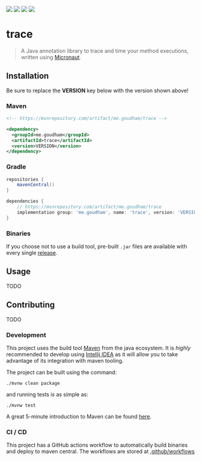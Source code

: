 <a href="https://github.com/sgoudham/java/stargazers"><img src="https://img.shields.io/github/stars/sgoudham/trace?colorA=363a4f&colorB=b7bdf8&style=for-the-badge"></a>
<a href="https://github.com/sgoudham/java/issues"><img src="https://img.shields.io/github/issues/sgoudham/trace?colorA=363a4f&colorB=f5a97f&style=for-the-badge"></a>
<a href="https://github.com/sgoudham/java/contributors"><img src="https://img.shields.io/github/contributors/sgoudham/trace?colorA=363a4f&colorB=a6da95&style=for-the-badge"></a>
<a href="https://search.maven.org/artifact/me.goudham/trace"><img src="https://img.shields.io/maven-central/v/me.goudham/trace?colorA=363a4f&colorB=a6da95&style=for-the-badge"></a>

# trace

> A Java annotation library to trace and time your method executions, written using [Micronaut](https://micronaut.io/).

## Installation

Be sure to replace the **VERSION** key below with the version shown above!

### Maven

```xml
<!-- https://mvnrepository.com/artifact/me.goudham/trace -->

<dependency>
  <groupId>me.goudham</groupId>
  <artifactId>trace</artifactId>
  <version>VERSION</version>
</dependency>
```

### Gradle

```gradle
repositories {
    mavenCentral()
}

dependencies {
    // https://mvnrepository.com/artifact/me.goudham/trace
    implementation group: 'me.goudham', name: 'trace', version: 'VERSION'
}
```

### Binaries

If you choose not to use a build tool, pre-built `.jar` files are available with every
single [release](https://github.com/sgoudham/trace/releases).

## Usage

TODO

## Contributing

TODO

### Development

This project uses the build tool [Maven](https://maven.apache.org/) from the java ecosystem. It is *highly* recommended
to develop using [Intellij IDEA](https://www.jetbrains.com/idea/) as it will allow you to take advantage of its
integration with maven tooling.

The project can be built using the command:

```shell
./mvnw clean package
```

and running tests is as simple as:

```shell
./mvnw test
```

A great 5-minute introduction to Maven can be
found [here](https://maven.apache.org/guides/getting-started/maven-in-five-minutes.html).

### CI / CD

This project has a GitHub actions workflow to automatically build binaries and deploy to maven central. The workflows
are stored at [.github/workflows](.github/workflows)